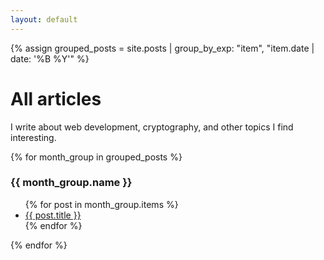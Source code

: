```yaml
---
layout: default
---
```


{% assign grouped_posts = site.posts | group_by_exp: "item", "item.date | date: '%B %Y'" %}

# All articles

I write about web development, cryptography, and other topics I find interesting.

{% for month_group in grouped_posts %}
  <h3>{{ month_group.name }}</h3>

  <ul>
    {% for post in month_group.items %}
      <li>
        <a href="{{ post.url | prepend: site.baseurl }}">
          {{ post.title }}
        </a>
      </li>
    {% endfor %}
  </ul>
{% endfor %}